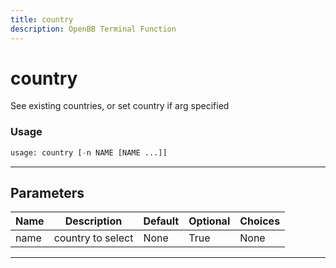 ```yaml
---
title: country
description: OpenBB Terminal Function
---
```


# country

See existing countries, or set country if arg specified

### Usage 
```python
usage: country [-n NAME [NAME ...]]
```

---
## Parameters

| Name | Description | Default | Optional | Choices |
| ---- | ----------- | ------- | -------- | ------- |
| name | country to select | None | True | None |


---

